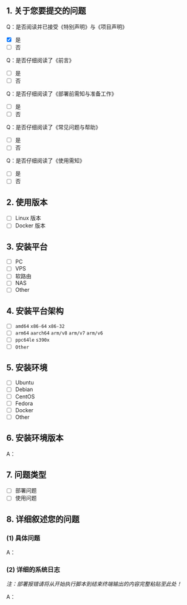 <!-- 这是隐藏的信息

在提交前请阅读下面的内容：
⚠️如果在部署与使用过程中遇到问题需要帮助，请严格按照模板提交反馈！
⚠️如果是意见与建议类问题则不需要使用此模板，自行清除所有模板内容！

⚠️请_完整_填写以下模板描述问题，否则反馈将会被系统关闭。
⚠️请_完整_填写以下模板描述问题，否则反馈将会被系统关闭。
⚠️请_完整_填写以下模板描述问题，否则反馈将会被系统关闭。
（重要的事情说三遍😉）

点击编辑器上方的 preview 可预览效果

-->

<!-- 👆这样括起来的信息将被隐藏，填写时注意不要写在里面。 -->

## 1. 关于您要提交的问题
Q：是否阅读并已接受《特别声明》与《项目声明》
<!-- 将中括号内的 "空格" 替换为 "x" ，即为选中，例：" - [x] 是 " -->
- [x] 是
- [ ] 否

Q：是否仔细阅读了《前言》
<!-- 将中括号内的 "空格" 替换为 "x" ，即为选中，例：" - [x] 是 " -->
- [ ] 是
- [ ] 否

Q：是否仔细阅读了《部署前需知与准备工作》
<!-- 将中括号内的 "空格" 替换为 "x" ，即为选中，例：" - [x] 是 " -->
- [ ] 是
- [ ] 否

Q：是否仔细阅读了《常见问题与帮助》
<!-- 将中括号内的 "空格" 替换为 "x" ，即为选中，例：" - [x] 否 " -->
- [ ] 是
- [ ] 否

Q：是否仔细阅读了《使用需知》
<!-- 将中括号内的 "空格" 替换为 "x" ，即为选中，例：" - [x] 否 " -->
- [ ] 是
- [ ] 否

## 2. 使用版本
<!-- 将中括号内的 "空格" 替换为 "x" ，即为选中，例：" - [x] 是 " -->
- [ ] Linux 版本
- [ ] Docker 版本

## 3. 安装平台
<!-- 将中括号内的 "空格" 替换为 "x" ，即为选中，例：" - [x] 是 " -->
- [ ] PC
- [ ] VPS
- [ ] 软路由
- [ ] NAS
- [ ] Other

## 4. 安装平台架构
<!-- 将中括号内的 "空格" 替换为 "x" ，即为选中，例：" - [x] 否 " -->
- [ ] `amd64` `x86-64` `x86-32`
- [ ] `arm64` `aarch64` `arm/v8` `arm/v7` `arm/v6`
- [ ] `ppc64le` `s390x`
- [ ] `Other`

## 5. 安装环境
<!-- 将中括号内的 "空格" 替换为 "x" ，即为选中，例：" - [x] 是 " -->
- [ ] Ubuntu
- [ ] Debian
- [ ] CentOS
- [ ] Fedora
- [ ] Docker
- [ ] Other

## 6. 安装环境版本
<!-- 具体版本号 -->
A：

## 7. 问题类型
<!-- 将中括号内的 "空格" 替换为 "x" ，即为选中，例：" - [x] 是 " -->
- [ ] 部署问题
- [ ] 使用问题

## 8. 详细叙述您的问题
### (1) 具体问题
A：


### (2) 详细的系统日志
_注：部署报错请将从开始执行脚本到结束终端输出的内容完整粘贴至此处！_
<!-- 未按要求粘贴日志一律关闭！ -->
A：
